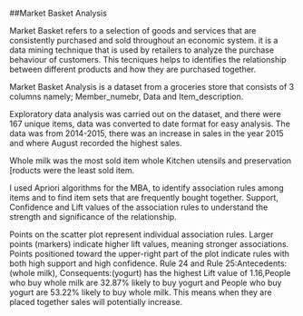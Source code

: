 ##Market Basket Analysis

Market Basket refers to a selection of goods and services that are consistently purchased and sold throughout an economic system. it is a data mining technique that is used by retailers to analyze the purchase behaviour of customers. This tecniques helps to identifies the relationship between different products and how they are purchased together.

Market Basket Analysis is a dataset from a groceries store that consists of 3 columns namely; Member_numebr, Data and Item_description.

Exploratory data analysis was carried out on the dataset, and there were 167 unique items, data was converted to date format for easy analysis. The data was from 2014-2015, there was an increase in sales in the year 2015 and where August recorded the highest sales.

Whole milk was the most sold item whole Kitchen utensils and preservation [roducts were the least sold item.

I used Apriori algorithms for the MBA, to identify association rules among items and to find item sets that are frequently bought together. Support, Confidence and Lift values of the association rules to understand the strength and significance of the relationship.

Points on the scatter plot represent individual association rules. Larger points (markers) indicate higher lift values, meaning stronger associations. Points positioned toward the upper-right part of the plot indicate rules with both high support and high confidence. Rule 24 and Rule 25:Antecedents:(whole milk), Consequents:(yogurt) has the highest Lift value of 1.16,People who buy whole milk are 32.87% likely to buy yogurt and People who buy yogurt are 53.22% likely to buy whole milk. This means when they are placed together sales will potentially increase.

